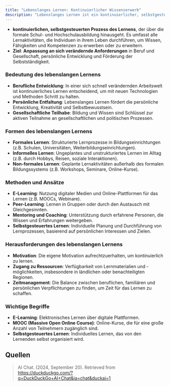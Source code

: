 ```yaml
---
title: "Lebenslanges Lernen: Kontinuierlicher Wissenserwerb"
description: "Lebenslanges Lernen ist ein kontinuierlicher, selbstgesteuerter Prozess des Lernens über die formale Ausbildung hinaus. Es zielt auf Anpassung an verändernde Anforderungen, persönliche Entwicklung und gesellschaftliche Teilhabe ab."
---
```


- **kontinuierlichen, selbstgesteuerten Prozess des Lernens**, der über die formale Schul- und Hochschulausbildung hinausgeht. Es umfasst alle Lernaktivitäten, die Individuen in ihrem Leben durchführen, um Wissen, Fähigkeiten und Kompetenzen zu erwerben oder zu erweitern.
- **Ziel**: **Anpassung an sich verändernde Anforderungen** in Beruf und Gesellschaft, persönliche Entwicklung und Förderung der Selbstständigkeit.

### Bedeutung des lebenslangen Lernens
- **Berufliche Entwicklung**: In einer sich schnell verändernden Arbeitswelt ist kontinuierliches Lernen entscheidend, um mit neuen Technologien und Methoden Schritt zu halten.
- **Persönliche Entfaltung**: Lebenslanges Lernen fördert die persönliche Entwicklung, Kreativität und Selbstbewusstsein.
- **Gesellschaftliche Teilhabe**: Bildung und Wissen sind Schlüssel zur aktiven Teilnahme an gesellschaftlichen und politischen Prozessen.

### Formen des lebenslangen Lernens
- **Formales Lernen**: Strukturierte Lernprozesse in Bildungseinrichtungen (z.B. Schulen, Universitäten, Weiterbildungseinrichtungen).
- **Informelles Lernen**: Ungeplantes und unstrukturiertes Lernen im Alltag (z.B. durch Hobbys, Reisen, soziale Interaktionen).
- **Non-formales Lernen**: Geplante Lernaktivitäten außerhalb des formalen Bildungssystems (z.B. Workshops, Seminare, Online-Kurse).

### Methoden und Ansätze
- **E-Learning**: Nutzung digitaler Medien und Online-Plattformen für das Lernen (z.B. MOOCs, Webinare).
- **Peer-Learning**: Lernen in Gruppen oder durch den Austausch mit Gleichgesinnten.
- **Mentoring und Coaching**: Unterstützung durch erfahrene Personen, die Wissen und Erfahrungen weitergeben.
- **Selbstgesteuertes Lernen**: Individuelle Planung und Durchführung von Lernprozessen, basierend auf persönlichen Interessen und Zielen.

### Herausforderungen des lebenslangen Lernens
- **Motivation**: Die eigene Motivation aufrechtzuerhalten, um kontinuierlich zu lernen.
- **Zugang zu Ressourcen**: Verfügbarkeit von Lernmaterialien und -möglichkeiten, insbesondere in ländlichen oder benachteiligten Regionen.
- **Zeitmanagement**: Die Balance zwischen beruflichen, familiären und persönlichen Verpflichtungen zu finden, um Zeit für das Lernen zu schaffen.

### Wichtige Begriffe
- **E-Learning**: Elektronisches Lernen über digitale Plattformen.
- **MOOC (Massive Open Online Course)**: Online-Kurse, die für eine große Anzahl von Teilnehmern zugänglich sind.
- **Selbstgesteuertes Lernen**: Individuelles Lernen, das von den Lernenden selbst organisiert wird.

## Quellen

> AI Chat. (2024, September 20). Retrieved from https://duckduckgo.com/?q=DuckDuckGo+AI+Chat&ia=chat&duckai=1
